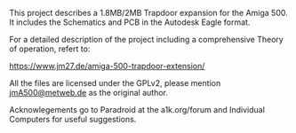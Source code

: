 This project describes a 1.8MB/2MB Trapdoor expansion for the Amiga
500. It includes the Schematics and PCB in the Autodesk Eagle format.

For a detailed description of the project including a comprehensive
Theory of operation, refert to:

https://www.jm27.de/amiga-500-trapdoor-extension/

All the files are licensed under the GPLv2, please mention
jmA500@metweb.de as the original author.

Acknowlegements go to Paradroid at the a1k.org/forum and Individual
Computers for useful suggestions.